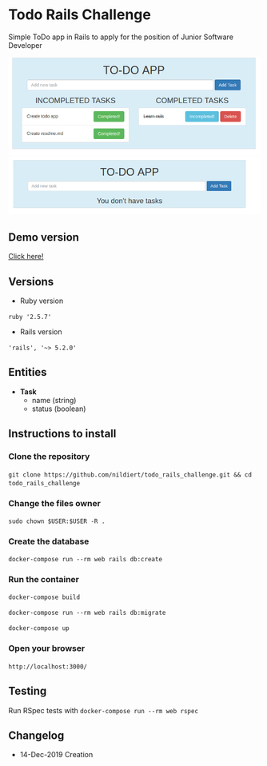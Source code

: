 # Todo Rails Challenge

Simple ToDo app in Rails to apply for the position of Junior Software Developer


![Image](https://raw.githubusercontent.com/nildiert/todo_rails_challenge/master/pics/todo_with_tasks.png)
![Image](https://raw.githubusercontent.com/nildiert/todo_rails_challenge/master/pics/you_dont_have_task.png)

## Demo version

[Click here!](https://todo-rails-challenge.herokuapp.com/)


## Versions

* Ruby version

`ruby '2.5.7'`

* Rails version

`'rails', '~> 5.2.0'`

## Entities

  * **Task**
    * name (string)
    * status (boolean)


## Instructions to install

### Clone the repository

`git clone https://github.com/nildiert/todo_rails_challenge.git && cd todo_rails_challenge`


### Change the files owner

`sudo chown $USER:$USER -R .`


### Create the database

`docker-compose run --rm web rails db:create`


### Run the container

`docker-compose build`

`docker-compose run --rm web rails db:migrate`

`docker-compose up`


### Open your browser

`http://localhost:3000/`

## Testing

Run RSpec tests with `docker-compose run --rm web rspec`


## Changelog
* 14-Dec-2019 Creation
